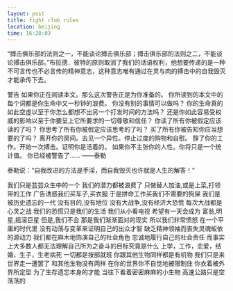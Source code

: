 ```yaml
---
layout: post
title: fight club rules
location: beijing
time: 16:20:03
---
```

“搏击俱乐部的法则之一，不能谈论搏击俱乐部；搏击俱乐部的法则之二，不能谈论搏击俱乐部。”布拉德．彼特的原则取消了我们的话语权利，他想要传递的是一种不可言传也不必言传的精神意志，这种意志唯有通过在灵与肉的搏击中的自我毁灭才能承传下去。

警告
如果你正在阅读本文。那么这次警告正是为你准备的。
你所读到的本文中的每个词都是你生命中又一秒钟的浪费。
你没有别的事情可以做吗？
你的生命真的如此空虚以至于你怎么都想不出另一个打发时间的方法吗？
还是你如此容易受权威的影响以至于你要呈上它所要求的一切尊敬和信任？
你读了所有你被假定应该读的了吗？
你思考了所有你被假定应该思考的了吗？
买了所有你被告知你应当想要的了吗？
离开你的房间。去见一个异性。停止过度的购物和自慰。
辞了你的工作。开始一次搏击。证明你是活着的。
如果你不主张你的人性。你将只是一个统计值。
你已经被警告了……
——泰勒

泰勒说：“自我改进的方法是手淫，而自我毁灭也许就是人生的解答！”

我们只是芸芸众生中的一个
我们的潜力都被浪费了
只做替人加油,或是上菜,打领带的工作
广告诱惑我们买车子,买衣服
于是拼命工作买我们不需要的狗屎
我们是被历史遗忘的一代
没有目的,没有地位
没有大战争,没有经济大恐慌
每次大战都是心灵之战
我们的恐慌只是我们的生活
我们从小看电视
希望有一天会成为
富翁,明星,摇滚巨星
但是,我们不会
那是我们渐渐面对的现实
所以我们非常愤怒
在一个平庸的时代里
没有动荡与变革来证明自己的出众才智
缺乏精神领袖而丧失灵魂皈依的源动力
我们都在麻木地饰演自己的社会角色
忠诚地履行自己的社会责任
而事实上大多数人都无法理解自己所为之奋斗的目标究竟是什么
上学，工作，恋爱，结婚，生子，生老病死
一切都是按部就班
你跟其他生物同样都是有机物
我们只是来世界走一遭罢了
和其他生物没有两样
在你的世界你不自觉地被限制住
你衣着被外界所定型
为了生存遗忘本身的才能
当往下看着密密麻麻的小生物
高速公路只是空荡荡的
